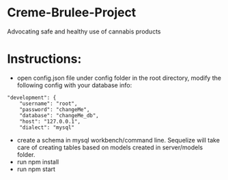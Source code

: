 # Creme-Brulee-Project
Advocating safe and healthy use of cannabis products 

# Instructions: 
* open config.json file under config folder in the root directory, modify the following config with your database info:
```
"development": {
    "username": "root",
    "password": "changeMe",
    "database": "changeMe_db",
    "host": "127.0.0.1",
    "dialect": "mysql"
```
* create a schema in mysql workbench/command line.  Sequelize will take care of creating tables based on models created in server/models folder.
* run npm install
* run npm start
